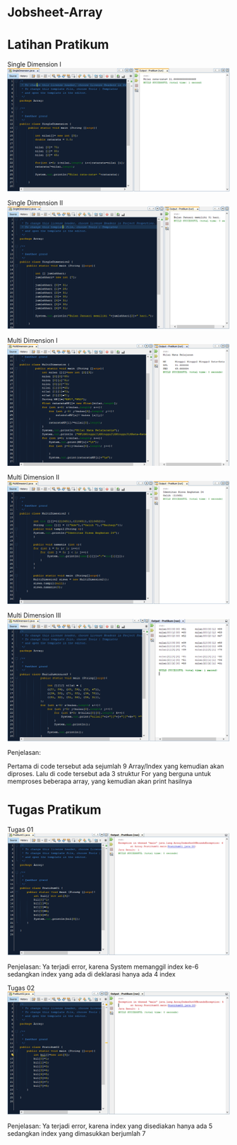 # Jobsheet-Array
# Latihan Pratikum

Single Dimension I
![Alt Text](https://github.com/NextDvn/Jobsheet-Array/blob/master/Capture1.PNG)

Single Dimension II
![Alt Text](https://github.com/NextDvn/Jobsheet-Array/blob/master/Capture2.PNG)

Multi Dimension I
![Alt Text](https://github.com/NextDvn/Jobsheet-Array/blob/master/Capture3.PNG)

Multi Dimension II
![Alt Text](https://github.com/NextDvn/Jobsheet-Array/blob/master/Capture4.PNG)

Multi Dimension III
![Alt Text](https://github.com/NextDvn/Jobsheet-Array/blob/master/Capture8.PNG)

Penjelasan:

Pertama di code tersebut ada sejumlah 9 Array/Index yang kemudian akan diproses.
Lalu di code tersebut ada 3 struktur For yang berguna untuk memproses beberapa array, yang kemudian akan print hasilnya

# Tugas Pratikum

Tugas 01
![Alt Text](https://github.com/NextDvn/Jobsheet-Array/blob/master/Capture6.PNG)

Penjelasan:
Ya terjadi error, karena System memanggil index ke-6 sedangkan index yang ada di deklarasi hanya ada 4 index

Tugas 02
![Alt Text](https://github.com/NextDvn/Jobsheet-Array/blob/master/Capture7.PNG)

Penjelasan:
Ya terjadi error, karena index yang disediakan hanya ada 5 sedangkan index yang dimasukkan berjumlah 7
